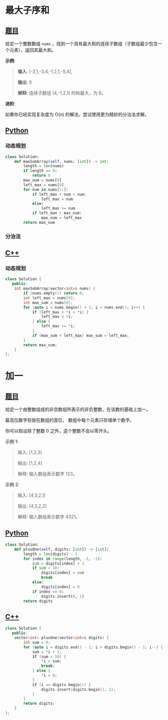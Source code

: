 # 最大子序和
## [题目](https://leetcode-cn.com/problems/maximum-subarray/)

给定一个整数数组 `nums` ，找到一个具有最大和的连续子数组（子数组最少包含一个元素），返回其最大和。

**示例**:

> **输入**: [-2,1,-3,4,-1,2,1,-5,4],
>
> **输出**: 6
>
> **解释**: 连续子数组 [4,-1,2,1] 的和最大，为 6。

**进阶**:

如果你已经实现复杂度为 O(n) 的解法，尝试使用更为精妙的分治法求解。

## [Python](./53.%20最大子序和.py)
### 动态规划
``` python
class Solution:
    def maxSubArray(self, nums: [int]) -> int:
        length = len(nums)
        if length == 0:
            return 0
        max_num = nums[0]
        left_max = nums[0]
        for num in nums[1:]:
            if left_max + num < num:
                left_max = num
            else:
                left_max += num
            if left_max > max_num:
                max_num = left_max
        return max_num
```
### 分治法

## [C++](./53.%20最大子序和.cc)
### 动态规划
``` c++
class Solution {
   public:
    int maxSubArray(vector<int>& nums) {
        if (nums.empty()) return 0;
        int left_max = nums[0];
        int max_sum = nums[0];
        for (auto i = nums.begin() + 1; i < nums.end(); i++) {
            if (left_max + *i < *i) {
                left_max = *i;
            } else {
                left_max += *i;
            }
            if (max_sum < left_max) max_sum = left_max;
        }
        return max_sum;
    }
};
```

# 加一
## [题目](https://leetcode-cn.com/problems/plus-one/)
给定一个由整数组成的非空数组所表示的非负整数，在该数的基础上加一。

最高位数字存放在数组的首位， 数组中每个元素只存储单个数字。

你可以假设除了整数 0 之外，这个整数不会以零开头。

示例 1:

> 输入: [1,2,3]
>
> 输出: [1,2,4]
>
> 解释: 输入数组表示数字 123。

示例 2:

> 输入: [4,3,2,1]
>
> 输出: [4,3,2,2]
>
> 解释: 输入数组表示数字 4321。


## [Python](./66.%20加一.py)
``` python
class Solution:
    def plusOne(self, digits: [int]) -> [int]:
        length = len(digits) - 1
        for index in range(length, -1, -1):
            sum = digits[index] + 1
            if sum < 10:
                digits[index] = sum
                break
            else:
                digits[index] = 0
            if index == 0:
                digits.insert(0, 1)
        return digits
```

## [C++](./66.%20加一.cc)
``` c++
class Solution {
   public:
    vector<int> plusOne(vector<int>& digits) {
        int sum = 0;
        for (auto i = digits.end() - 1; i > digits.begin() - 1; i--) {
            sum = *i + 1;
            if (sum < 10) {
                *i = sum;
                break;
            } else {
                *i = 0;
            }
            if (i == digits.begin()) {
                digits.insert(digits.begin(), 1);
            }
        }
        return digits;
    }
};

```